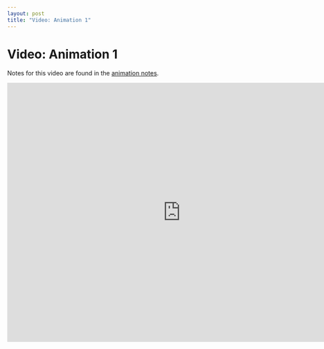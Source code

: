 ```yaml
---
layout: post
title: "Video: Animation 1"
---
```


# Video: Animation 1

Notes for this video are found in the
[animation notes](/guides/2013-01-22-animation.html).

<div style="text-align: center">
<iframe src="http://player.vimeo.com/video/57962198?title=0&amp;byline=0&amp;portrait=0&amp;color=ffffff" width="800" height="600" frameborder="0" webkitAllowFullScreen mozallowfullscreen allowFullScreen></iframe>
</div>
